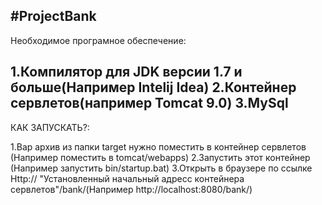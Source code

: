 #ProjectBank
-------------
Необходимое програмное обеспечение:

1.Компилятор для JDK версии 1.7 и больше(Например Intelij Idea)
2.Контейнер сервлетов(например Tomcat 9.0)
3.MySql
-------------
КАК ЗАПУСКАТЬ?:

1.Вар архив из папки target нужно поместить в контейнер сервлетов (Например поместить в tomcat/webapps)
2.Запустить этот контейнер (Например запустить bin/startup.bat)
3.Открыть в браузере по ссылке Http:// "Установленный начальный адресс контейнера сервлетов"/bank/(Например http://localhost:8080/bank/)
